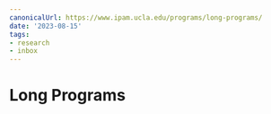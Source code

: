 ```yaml
---
canonicalUrl: https://www.ipam.ucla.edu/programs/long-programs/
date: '2023-08-15'
tags:
- research
- inbox
---
```


# Long Programs